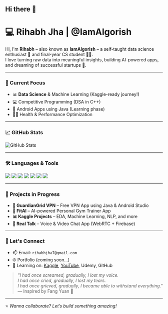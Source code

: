 ## Hi there 👋

# 💻 Rihabh Jha | @IamAlgorish

Hi, I'm **Rihabh** – also known as **IamAlgorish** – a self-taught data science enthusiast 🧠 and final-year CS student 👨‍🎓.  
I love turning raw data into meaningful insights, building AI-powered apps, and dreaming of successful startups 🚀.

---

### 🔭 Current Focus
- 📊 **Data Science** & Machine Learning (Kaggle-ready journey!)
- 💻 Competitive Programming (DSA in C++)
- 📱 Android Apps using Java (Learning phase)
- 🏋️‍♂️ Health & Performance Optimization

---

### 📈 GitHub Stats
![GitHub Stats](https://github-readme-stats.vercel.app/api?username=IamAlgorish&show_icons=true&theme=radical&hide=prs)

---

### 🛠️ Languages & Tools
<p align="left">
  <img src="https://img.shields.io/badge/-Python-333333?style=for-the-badge&logo=python&logoColor=yellow">
  <img src="https://img.shields.io/badge/-C++-333333?style=for-the-badge&logo=c%2B%2B&logoColor=blue">
  <img src="https://img.shields.io/badge/-Java-333333?style=for-the-badge&logo=java&logoColor=red">
  <img src="https://img.shields.io/badge/-MySQL-333333?style=for-the-badge&logo=mysql&logoColor=white">
  <img src="https://img.shields.io/badge/-Pandas-333333?style=for-the-badge&logo=pandas&logoColor=white">
  <img src="https://img.shields.io/badge/-Numpy-333333?style=for-the-badge&logo=numpy&logoColor=white">
  <img src="https://img.shields.io/badge/-Scikit--learn-333333?style=for-the-badge&logo=scikit-learn&logoColor=orange">
</p>

---

### 🚀 Projects in Progress
- **📱 GuardianGrid VPN** – Free VPN App using Java & Android Studio  
- **🤖 FitAI** – AI-powered Personal Gym Trainer App  
- **📊 Kaggle Projects** – EDA, Machine Learning, NLP, and more  
- **🎤 Real Talk** – Voice & Video Chat App (WebRTC + Firebase)
---

### 📌 Let's Connect
- 📫 Email: `rihabhjha7@gmail.com`
- 🌐 Portfolio (coming soon...)
- 🧠 Learning on: [Kaggle](https://www.kaggle.com/), [YouTube](https://www.youtube.com/), Udemy, GitHub

> _"I had once screamed, gradually, I lost my voice.  
> I had once cried, gradually, I lost my tears.  
> I had once grieved, gradually, I became able to withstand everything."_  
> — Inspired by Fang Yuan 🐍

---
⭐️ _Wanna collaborate? Let’s build something amazing!_
